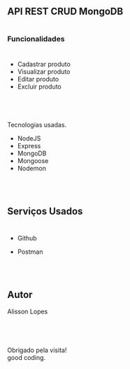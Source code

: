##  API REST CRUD MongoDB

#

### Funcionalidades

#

- Cadastrar produto
- Visualizar produto
- Editar produto
- Excluir produto

#

<br />

Tecnologias usadas.

- NodeJS
- Express
- MongoDB
- Mongoose
- Nodemon

<br />
<br />

## Serviços Usados

#

- Github
- Postman

  <br />
  <br />

## Autor

Alisson Lopes

<br />

#

Obrigado pela visita!<br />
good coding.

